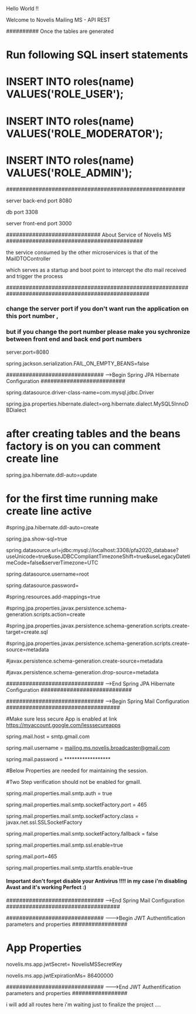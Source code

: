 Hello World !!

Welcome to Novelis Mailing MS - API REST 

########## Once the tables are generated

# Run following SQL insert statements
# INSERT INTO roles(name) VALUES('ROLE_USER');
# INSERT INTO roles(name) VALUES('ROLE_MODERATOR');
# INSERT INTO roles(name) VALUES('ROLE_ADMIN');

#######################################################

server back-end port 8080

db port 3308

server front-end port 3000 

############################# About Service of Novelis MS ##########################################

the service consumed by the other microservices is that of the MailDTOController 

which serves as a startup and boot point to intercept the dto mail received and trigger the process

####################################################################################################

### change the server port if you don't want run the application on this port number ,

### but if you change the port number please make you sychronize between front end and back end port numbers

server.port=8080

spring.jackson.serialization.FAIL_ON_EMPTY_BEANS=false

############################## -->Begin Spring JPA Hibernate Configuration ##########################

spring.datasource.driver-class-name=com.mysql.jdbc.Driver

spring.jpa.properties.hibernate.dialect=org.hibernate.dialect.MySQL5InnoDBDialect

# after creating tables and the beans factory is on you can comment create line

spring.jpa.hibernate.ddl-auto=update

# for the first time running make create line active

#spring.jpa.hibernate.ddl-auto=create

spring.jpa.show-sql=true

spring.datasource.url=jdbc:mysql://localhost:3308/pfa2020_database?useUnicode=true&useJDBCCompliantTimezoneShift=true&useLegacyDatetimeCode=false&serverTimezone=UTC

spring.datasource.username=root

spring.datasource.password=


#spring.resources.add-mappings=true

#spring.jpa.properties.javax.persistence.schema-generation.scripts.action=create

#spring.jpa.properties.javax.persistence.schema-generation.scripts.create-target=create.sql

#spring.jpa.properties.javax.persistence.schema-generation.scripts.create-source=metadata


#javax.persistence.schema-generation.create-source=metadata

#javax.persistence.schema-generation.drop-source=metadata


############################## -->End Spring JPA Hibernate Configuration ############################

############################## -->Begin Spring Mail Configuration ###################################

#Make sure less secure App is enabled at link https://myaccount.google.com/lesssecureapps

spring.mail.host = smtp.gmail.com

spring.mail.username = mailing.ms.novelis.broadcaster@gmail.com

spring.mail.password = ******************


#Below Properties are needed for maintaining the session.

#Two Step verification should not be enabled for gmaill.


spring.mail.properties.mail.smtp.auth = true

spring.mail.properties.mail.smtp.socketFactory.port = 465

spring.mail.properties.mail.smtp.socketFactory.class = javax.net.ssl.SSLSocketFactory

spring.mail.properties.mail.smtp.socketFactory.fallback = false

spring.mail.properties.mail.smtp.ssl.enable=true

spring.mail.port=465

spring.mail.properties.mail.smtp.starttls.enable=true


#### Important don't forget disable your Antivirus !!!! in my case i'm disabling Avast and it's working Perfect :)

############################## -->End Spring Mail Configuration ###################################

############################## --->Begin JWT Authentification parameters and properties #################

# App Properties

novelis.ms.app.jwtSecret= NovelisMSSecretKey

novelis.ms.app.jwtExpirationMs= 86400000


############################## --->End JWT Authentification parameters and properties #################


i will add all routes here i'm waiting just to finalize the project ....

